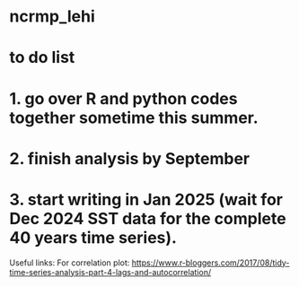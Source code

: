 # ncrmp_lehi
# to do list
# 1. go over R and python codes together sometime this summer. 
# 2. finish analysis by September
# 3. start writing in Jan 2025 (wait for Dec 2024 SST data for the complete 40 years time series). 

Useful links:
For correlation plot: https://www.r-bloggers.com/2017/08/tidy-time-series-analysis-part-4-lags-and-autocorrelation/
